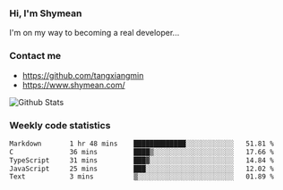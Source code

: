 ### Hi, I'm Shymean

I'm on my way to becoming a real developer...

### Contact me

- <https://github.com/tangxiangmin>
- <https://www.shymean.com/>

![Github Stats](https://github-readme-stats.vercel.app/api?username=tangxiangmin&show_icons=true&theme=dark)


###  Weekly code statistics

<!--START_SECTION:waka-->

```txt
Markdown       1 hr 48 mins    █████████████░░░░░░░░░░░░   51.81 %
C              36 mins         ████▒░░░░░░░░░░░░░░░░░░░░   17.66 %
TypeScript     31 mins         ███▓░░░░░░░░░░░░░░░░░░░░░   14.84 %
JavaScript     25 mins         ███░░░░░░░░░░░░░░░░░░░░░░   12.02 %
Text           3 mins          ▒░░░░░░░░░░░░░░░░░░░░░░░░   01.89 %
```

<!--END_SECTION:waka-->